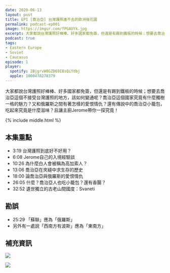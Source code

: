 ```yaml
---
date: 2020-06-13
layout: post
title: EP1 [喬治亞] 台灣護照進不去的歐洲後花園
permalink: podcast-ep001
image: https://imgur.com/fPGAUYk.jpg
excerpt: 大家都說台灣護照好棒棒、好多國家都免簽，但還是有踢到鐵板的時候；想要去喬治亞這個不接受台灣護照的地方，該如何變通呢？
podcast: true
tags:
- Eastern Europe
- Soviet
- Caucasus
episode: 1
player:
  spotify: 2BjgrvW8GZD69IBsQiYdbj
  apple: 1000478278379
---
```


大家都說台灣護照好棒棒、好多國家都免簽，但還是有踢到鐵板的時候；想要去喬治亞這個不接受台灣護照的地方，該如何變通呢？喬治亞這個國家究竟有什麼獨樹一格的魅力？又和俄羅斯之間有著怎樣的愛恨情仇？還有傳說中的喬治亞小籠包，吃起來究竟是什麼滋味？且讓主廚Jerome帶你一探究竟！



{% include middle.html %}

## 本集重點

* 3:19 台灣護照到底好不好用？
* 6:08 Jerome自己的入境經驗談
* 10:26 為什麼白人會被稱為高加索人？
* 13:06 喬治亞在夾縫中求生存的歷史
* 18:00 論喬治亞與俄羅斯的愛恨情仇
* 26:05 什麼？喬治亞人也吃小籠包？還有香腸？
* 32:52 遺世獨立的古老山間國度：Svaneti

## 勘誤

* 25:29 「蘇聯」應為「俄羅斯」
* 另外有一處說「西南方有波斯」應為「東南方」

## 補充資訊

![](https://imgur.com/IMwAFly.jpg)

![](https://imgur.com/go4GDW5.jpg)